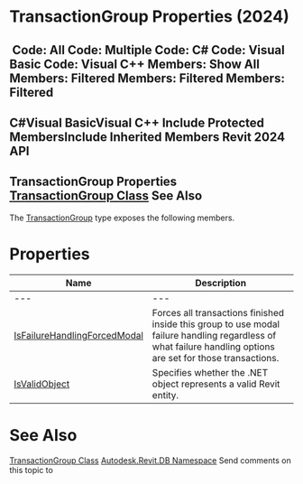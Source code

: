 # TransactionGroup Properties (2024)

﻿
 Code: All Code: Multiple Code: C# Code: Visual Basic Code: Visual C++  Members: Show All Members: Filtered Members: Filtered Members: Filtered   
---  
C#Visual BasicVisual C++
Include Protected MembersInclude Inherited Members
Revit 2024 API  
---  
TransactionGroup Properties  
[TransactionGroup Class](f1113d30-4c36-7844-1537-aad7f095cea0.md "TransactionGroup Class") See Also  
---  
The [TransactionGroup](f1113d30-4c36-7844-1537-aad7f095cea0.md "TransactionGroup Class") type exposes the following members.
# Properties
| Name | Description |
| --- | --- |
| --- | --- | --- |
| [IsFailureHandlingForcedModal](2365a964-dd55-0727-9f5d-f54df40da118.md "IsFailureHandlingForcedModal Property") | Forces all transactions finished inside this group to use modal failure handling regardless of what failure handling options are set for those transactions. |
| [IsValidObject](34580d0f-a9ba-1981-8bc0-ae6144585c74.md "IsValidObject Property") | Specifies whether the .NET object represents a valid Revit entity. |

# See Also
[TransactionGroup Class](f1113d30-4c36-7844-1537-aad7f095cea0.md "TransactionGroup Class")
[Autodesk.Revit.DB Namespace](87546ba7-461b-c646-cbb1-2cb8f5bff8b2.md "Autodesk.Revit.DB Namespace")
Send comments on this topic to 